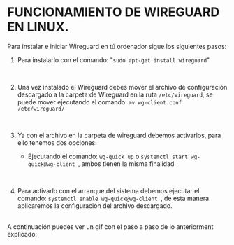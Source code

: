 # FUNCIONAMIENTO DE WIREGUARD EN LINUX.

Para instalar e iniciar Wireguard en tú ordenador sigue los siguientes pasos:
<br>

1. Para instalarlo con el comando: "`sudo apt-get install wireguard`"

<br>

2. Una vez instalado el Wireguard debes  mover el archivo de configuración descargado a la carpeta de Wireguard en la ruta ``/etc/wireguard``, se puede mover ejecutando el comando: `mv wg-client.conf /etc/wireguard/`

<br>

3. Ya con el archivo en la carpeta de wireguard debemos activarlos, para ello tenemos dos opciones:

    - Ejecutando el comando: ``wg-quick up`` o ``systemctl start wg-quick@wg-client ``, ambos tienen la misma finalidad.
<br>

4. Para activarlo con el arranque del sistema debemos ejecutar el comando: ``systemctl enable wg-quick@wg-client ``, de esta manera aplicaremos la configuración del archivo descargado.

<br>
A continuación puedes ver un gif con el paso a paso de lo anteriorment explicado:



